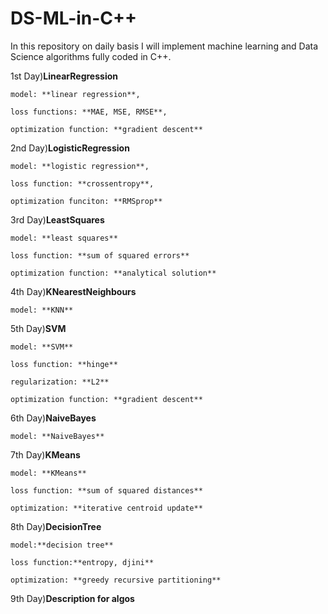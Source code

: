 # DS-ML-in-C++

In this repository on daily basis I will implement machine learning and Data Science algorithms fully coded in C++. 

1st Day)**LinearRegression**

    model: **linear regression**,
  
    loss functions: **MAE, MSE, RMSE**, 
  
    optimization function: **gradient descent**
  

2nd Day)**LogisticRegression**

    model: **logistic regression**,
  
    loss function: **crossentropy**,
  
    optimization funciton: **RMSprop**


3rd Day)**LeastSquares**  

    model: **least squares**
    
    loss function: **sum of squared errors**
    
    optimization function: **analytical solution**


4th Day)**KNearestNeighbours**

    model: **KNN**


5th Day)**SVM**

    model: **SVM**

    loss function: **hinge**

    regularization: **L2**

    optimization function: **gradient descent**


6th Day)**NaiveBayes**

    model: **NaiveBayes**

    
7th Day)**KMeans**

    model: **KMeans**

    loss function: **sum of squared distances**

    optimization: **iterative centroid update**


8th Day)**DecisionTree**

    model:**decision tree**

    loss function:**entropy, djini**

    optimization: **greedy recursive partitioning**


9th Day)**Description for algos**
